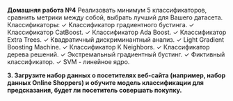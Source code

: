 **Домашняя работа №4**
Реализовать минимум 5 классификаторов, сравнить метрики между собой, выбрать лучший для Вашего
датасета.
Классификаторы:
✓ Классификатор градиентного бустинга.
✓ Классификатор CatBoost.
✓ Классификатор Ada Boost.
✓ Классификатор Extra Trees.
✓ Квадратичный дискриминантный анализ.
✓ Light Gradient Boosting Machine.
✓ Классификатор K Neighbors.
✓ Классификатор дерева решений.
✓ Экстремальный градиентный бустинг.
✓ Фиктивный классификатор.
✓ SVM - линейное ядро.

**3. Загрузите набор данных о посетителях веб-сайта (например, набор данных Online Shoppers) и
обучите модель классификации для предсказания, будет ли посетитель совершать покупку.**
